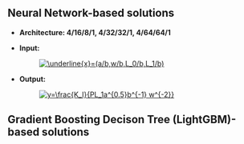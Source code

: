 ## Neural Network-based solutions

+ **Architecture: 4/16/8/1, 4/32/32/1, 4/64/64/1**

+ **Input:**

&nbsp;&nbsp;&nbsp;&nbsp;&nbsp;&nbsp;&nbsp;&nbsp;&nbsp;&nbsp;&nbsp;&nbsp;&nbsp;&nbsp;&nbsp;&nbsp;<a href="https://www.codecogs.com/eqnedit.php?latex=\underline{x}=(a/b,w/b,L_0/b,L_1/b)" target="_blank"><img src="https://latex.codecogs.com/gif.latex?\underline{x}=(a/b,w/b,L_0/b,L_1/b)" title="\underline{x}=(a/b,w/b,L_0/b,L_1/b)" /></a>

+ **Output:** 

&nbsp;&nbsp;&nbsp;&nbsp;&nbsp;&nbsp;&nbsp;&nbsp;&nbsp;&nbsp;&nbsp;&nbsp;&nbsp;&nbsp;&nbsp;&nbsp;<a href="https://www.codecogs.com/eqnedit.php?latex=y=\frac{K_I}{PL_1a^{0.5}b^{-1}&space;w^{-2}}" target="_blank"><img src="https://latex.codecogs.com/gif.latex?y=\frac{K_I}{PL_1a^{0.5}b^{-1}&space;w^{-2}}" title="y=\frac{K_I}{PL_1a^{0.5}b^{-1} w^{-2}}" /></a>

## Gradient Boosting Decison Tree (LightGBM)-based solutions
